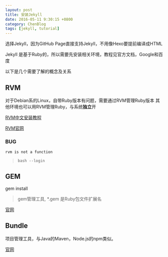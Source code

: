 ```yaml
---
layout: post
title: 安装Jekyll
date: 2016-05-11 9:30:15 +0800
category: ChenBlog
tags: [jekyll, tutorial]
---
```


选择Jekyll，因为GitHub Page直接支持Jekyll，不用像Hexo要提前编译成HTML

Jekyll 是基于Ruby的，所以需要先安装相关环境，教程见官方文档，Google和百度

以下是几个需要了解的概念及关系

## RVM

对于Debian系的Linux，自带Ruby版本有问题，需要通过RVM管理Ruby版本
其他环境也可以用RVM管理Ruby，与系统**独立**开

[RVM中文安装教程](https://ruby-china.org/wiki/rvm-guide)

[RVM官网](https://rvm.io/)

### BUG

`rvm is not a function`

> `bash --login`

## GEM

gem install

> gem管理工具, \*.gem 是Ruby包文件扩展名

[官网](https://rubygems.org/)

## Bundle

项目管理工具，与Java的Maven，Node.js的npm类似。

[官网](http://bundler.io/)
